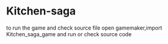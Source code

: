# Kitchen-saga

to run the game and check source file open gamemaker,import Kitchen_saga_game and run or check source code